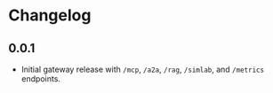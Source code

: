 # Changelog

## 0.0.1
- Initial gateway release with `/mcp`, `/a2a`, `/rag`, `/simlab`, and `/metrics` endpoints.
